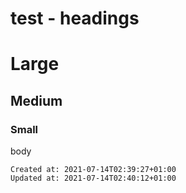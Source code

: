 # test - headings

Large
=====

Medium
------

### Small

body

    Created at: 2021-07-14T02:39:27+01:00
    Updated at: 2021-07-14T02:40:12+01:00

